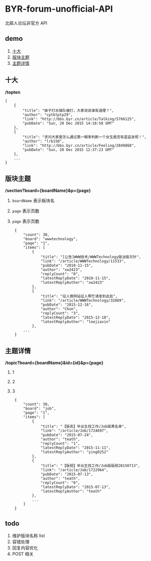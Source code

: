 # BYR-forum-unofficial-API

北邮人论坛非官方 API

## demo

1. [十大](https://dry-retreat-5114.herokuapp.com/topten)
2. [版块主题](https://dry-retreat-5114.herokuapp.com/section?board=wwwtechnology&p=1)
3. [主题详情](https://dry-retreat-5114.herokuapp.com/topic?board=wwwtechnology&id=32932&p=1)


## 十大

**/topten**


	[
		{
			"title": "妹子打水插队被打，大家说说谁有道理？",
			"author": "cptbtptp29",
			"link": "http://bbs.byr.cn/article/Talking/5766125",
			"pubDate": "Sun, 20 Dec 2015 14:18:58 GMT"
		},
		{
			"title": "求问大家是怎么通过第一眼来判断一个女生是否有蓝盆友呢！",
			"author": "lrb150",
			"link": "http://bbs.byr.cn/article/Feeling/2849868",
			"pubDate": "Sun, 20 Dec 2015 12:37:23 GMT"
		},
		...
	}

## 版块主题

**/section?board={boardName}&p={page}**

1. `boardName` 表示板块名
2. `page` 表示页数
3. `page` 表示页数




		{
			"count": 30,
			"board": "wwwtechnology",
			"page": "1",
			"items": [
				{
					"title": "[公告]WWW技术/WWWTechnology版治版方针",
					"link": "/article/WWWTechnology/11533",
					"pubDate": "2010-11-15",
					"author": "xw2423",
					"replyCount": "0",
					"latestReplyDate": "2010-11-15",
					"latestReplyAuthor": "xw2423"
				},
				{
					"title": "征人做网站征人帮忙请发到此处",
					"link": "/article/WWWTechnology/32869",
					"pubDate": "2015-12-16",
					"author": "Chon",
					"replyCount": "3",
					"latestReplyDate": "2015-12-18",
					"latestReplyAuthor": "leejiaxin"
				},
			...
		}
	
## 主题详情

**/topic?board={boardName}&id={id}&p={page}**

1. 1
2. 2
3. 3


		{
			"count": 30,
			"board": "job",
			"page": "1",
			"items": [
				{
					"title": "【版务】毕业生找工作/Job版黑名单",
					"link": "/article/Job/1724697",
					"pubDate": "2015-07-24",
					"author": "teath",
					"replyCount": "1",
					"latestReplyDate": "2015-11-11",
					"latestReplyAuthor": "ying0252"
				},
				{
					"title": "【版规】毕业生找工作/Job版版规20150713",
					"link": "/article/Job/1722964",
					"pubDate": "2015-07-13",
					"author": "teath",
					"replyCount": "0",
					"latestReplyDate": "2015-07-13",
					"latestReplyAuthor": "teath"
				},
				...
			]
		}
		

## todo



1. 维护版块名称 list
2. 容错处理
3. 回复内容优化
4. POST 相关
